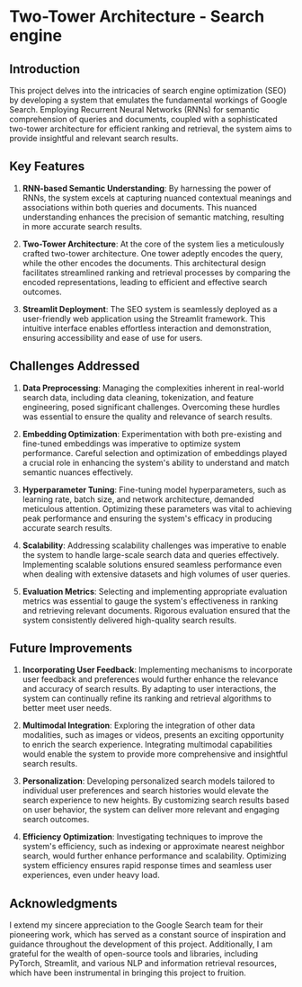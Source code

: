 # Two-Tower Architecture - Search engine

## Introduction

This project delves into the intricacies of search engine optimization (SEO) by developing a system that emulates the fundamental workings of Google Search. Employing Recurrent Neural Networks (RNNs) for semantic comprehension of queries and documents, coupled with a sophisticated two-tower architecture for efficient ranking and retrieval, the system aims to provide insightful and relevant search results.

## Key Features

1. **RNN-based Semantic Understanding**: By harnessing the power of RNNs, the system excels at capturing nuanced contextual meanings and associations within both queries and documents. This nuanced understanding enhances the precision of semantic matching, resulting in more accurate search results.

2. **Two-Tower Architecture**: At the core of the system lies a meticulously crafted two-tower architecture. One tower adeptly encodes the query, while the other encodes the documents. This architectural design facilitates streamlined ranking and retrieval processes by comparing the encoded representations, leading to efficient and effective search outcomes.

3. **Streamlit Deployment**: The SEO system is seamlessly deployed as a user-friendly web application using the Streamlit framework. This intuitive interface enables effortless interaction and demonstration, ensuring accessibility and ease of use for users.

## Challenges Addressed

1. **Data Preprocessing**: Managing the complexities inherent in real-world search data, including data cleaning, tokenization, and feature engineering, posed significant challenges. Overcoming these hurdles was essential to ensure the quality and relevance of search results.

2. **Embedding Optimization**: Experimentation with both pre-existing and fine-tuned embeddings was imperative to optimize system performance. Careful selection and optimization of embeddings played a crucial role in enhancing the system's ability to understand and match semantic nuances effectively.

3. **Hyperparameter Tuning**: Fine-tuning model hyperparameters, such as learning rate, batch size, and network architecture, demanded meticulous attention. Optimizing these parameters was vital to achieving peak performance and ensuring the system's efficacy in producing accurate search results.

4. **Scalability**: Addressing scalability challenges was imperative to enable the system to handle large-scale search data and queries effectively. Implementing scalable solutions ensured seamless performance even when dealing with extensive datasets and high volumes of user queries.

5. **Evaluation Metrics**: Selecting and implementing appropriate evaluation metrics was essential to gauge the system's effectiveness in ranking and retrieving relevant documents. Rigorous evaluation ensured that the system consistently delivered high-quality search results.

## Future Improvements

1. **Incorporating User Feedback**: Implementing mechanisms to incorporate user feedback and preferences would further enhance the relevance and accuracy of search results. By adapting to user interactions, the system can continually refine its ranking and retrieval algorithms to better meet user needs.

2. **Multimodal Integration**: Exploring the integration of other data modalities, such as images or videos, presents an exciting opportunity to enrich the search experience. Integrating multimodal capabilities would enable the system to provide more comprehensive and insightful search results.

3. **Personalization**: Developing personalized search models tailored to individual user preferences and search histories would elevate the search experience to new heights. By customizing search results based on user behavior, the system can deliver more relevant and engaging search outcomes.

4. **Efficiency Optimization**: Investigating techniques to improve the system's efficiency, such as indexing or approximate nearest neighbor search, would further enhance performance and scalability. Optimizing system efficiency ensures rapid response times and seamless user experiences, even under heavy load.

## Acknowledgments

I extend my sincere appreciation to the Google Search team for their pioneering work, which has served as a constant source of inspiration and guidance throughout the development of this project. Additionally, I am grateful for the wealth of open-source tools and libraries, including PyTorch, Streamlit, and various NLP and information retrieval resources, which have been instrumental in bringing this project to fruition.

